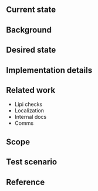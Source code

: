 ## Current state
## Background
## Desired state
## Implementation details
## Related work

- Lipi checks
- Localization
- Internal docs
- Comms

## Scope
## Test scenario
## Reference
